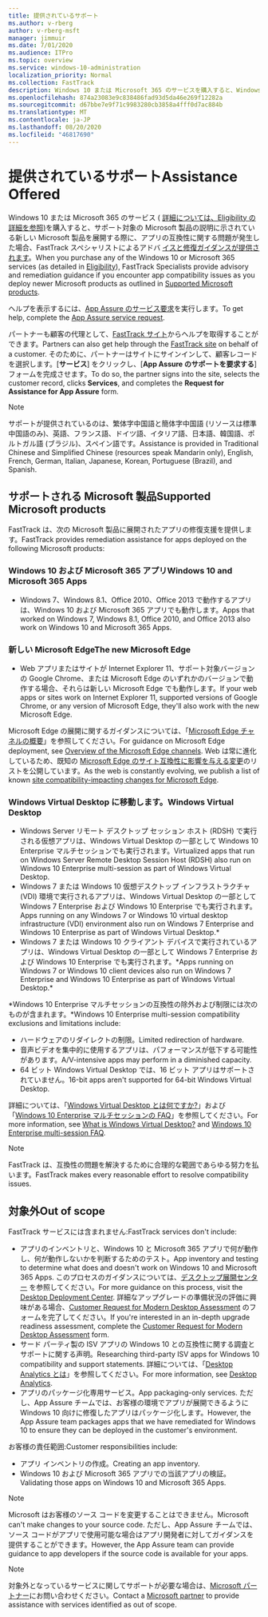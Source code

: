```yaml
---
title: 提供されているサポート
ms.author: v-rberg
author: v-rberg-msft
manager: jimmuir
ms.date: 7/01/2020
ms.audience: ITPro
ms.topic: overview
ms.service: windows-10-administration
localization_priority: Normal
ms.collection: FastTrack
description: Windows 10 または Microsoft 365 のサービスを購入すると、Windows 10 や Microsoft 365 アプリを展開し、最新の状態を保つための FastTrack スペシャリストによるアドバイスと修復ガイダンスが (対象のサブスクリプションでは) 無償で提供されます。
ms.openlocfilehash: 874a23083e9c838486fad93d5da46e269f12282a
ms.sourcegitcommit: d67bbe7e9f71c9983280cb3858a4fff0d7ac884b
ms.translationtype: MT
ms.contentlocale: ja-JP
ms.lasthandoff: 08/20/2020
ms.locfileid: "46817690"
---
```

# <a name="assistance-offered"></a><span data-ttu-id="8fcfa-103">提供されているサポート</span><span class="sxs-lookup"><span data-stu-id="8fcfa-103">Assistance Offered</span></span>  

<span data-ttu-id="8fcfa-104">Windows 10 または Microsoft 365 のサービス ( [詳細については、Eligibility の詳細を参照)](eligibility.md)を購入すると、サポート対象の Microsoft 製品の説明に示されている新しい Microsoft 製品を展開する際に、アプリの互換性に関する問題が発生した場合、FastTrack スペシャリストによるアドバ [イスと修復ガイダンスが提供されます](#supported-microsoft-products)。</span><span class="sxs-lookup"><span data-stu-id="8fcfa-104">When you purchase any of the Windows 10 or Microsoft 365 services (as detailed in [Eligibility](eligibility.md)), FastTrack Specialists provide advisory and remediation guidance if you encounter app compatibility issues as you deploy newer Microsoft products as outlined in [Supported Microsoft products](#supported-microsoft-products).</span></span>

<span data-ttu-id="8fcfa-105">ヘルプを表示するには、[App Assure のサービス要求](https://go.microsoft.com/fwlink/?linkid=2022721)を実行します。</span><span class="sxs-lookup"><span data-stu-id="8fcfa-105">To get help, complete the [App Assure service request](https://go.microsoft.com/fwlink/?linkid=2022721).</span></span>

<span data-ttu-id="8fcfa-106">パートナーも顧客の代理として、[FastTrack サイト](https://go.microsoft.com/fwlink/?linkid=780698)からヘルプを取得することができます。</span><span class="sxs-lookup"><span data-stu-id="8fcfa-106">Partners can also get help through the [FastTrack site](https://go.microsoft.com/fwlink/?linkid=780698) on behalf of a customer.</span></span> <span data-ttu-id="8fcfa-107">そのために、パートナーはサイトにサインインして、顧客レコードを選択します。[**サービス**] をクリックし、[**App Assure のサポートを要求する**] フォームを完成させます。</span><span class="sxs-lookup"><span data-stu-id="8fcfa-107">To do so, the partner signs into the site, selects the customer record, clicks **Services**, and completes the **Request for Assistance for App Assure** form.</span></span>

> [!NOTE]
> <span data-ttu-id="8fcfa-108">サポートが提供されているのは、繁体字中国語と簡体字中国語 (リソースは標準中国語のみ)、英語、フランス語、ドイツ語、イタリア語、日本語、韓国語、ポルトガル語 (ブラジル)、スペイン語です。</span><span class="sxs-lookup"><span data-stu-id="8fcfa-108">Assistance is provided in Traditional Chinese and Simplified Chinese (resources speak Mandarin only), English, French, German, Italian, Japanese, Korean, Portuguese (Brazil), and Spanish.</span></span> 

## <a name="supported-microsoft-products"></a><span data-ttu-id="8fcfa-109">サポートされる Microsoft 製品</span><span class="sxs-lookup"><span data-stu-id="8fcfa-109">Supported Microsoft products</span></span>

<span data-ttu-id="8fcfa-110">FastTrack は、次の Microsoft 製品に展開されたアプリの修復支援を提供します。</span><span class="sxs-lookup"><span data-stu-id="8fcfa-110">FastTrack provides remediation assistance for apps deployed on the following Microsoft products:</span></span>

### <a name="windows-10-and-microsoft-365-apps"></a><span data-ttu-id="8fcfa-111">Windows 10 および Microsoft 365 アプリ</span><span class="sxs-lookup"><span data-stu-id="8fcfa-111">Windows 10 and Microsoft 365 Apps</span></span>

- <span data-ttu-id="8fcfa-112">Windows 7、Windows 8.1、Office 2010、Office 2013 で動作するアプリは、Windows 10 および Microsoft 365 アプリでも動作します。</span><span class="sxs-lookup"><span data-stu-id="8fcfa-112">Apps that worked on Windows 7, Windows 8.1, Office 2010, and Office 2013 also work on Windows 10 and Microsoft 365 Apps.</span></span>

### <a name="the-new-microsoft-edge"></a><span data-ttu-id="8fcfa-113">新しい Microsoft Edge</span><span class="sxs-lookup"><span data-stu-id="8fcfa-113">The new Microsoft Edge</span></span>

- <span data-ttu-id="8fcfa-114">Web アプリまたはサイトが Internet Explorer 11、サポート対象バージョンの Google Chrome、または Microsoft Edge のいずれかのバージョンで動作する場合、それらは新しい Microsoft Edge でも動作します。</span><span class="sxs-lookup"><span data-stu-id="8fcfa-114">If your web apps or sites work on Internet Explorer 11, supported versions of Google Chrome, or any version of Microsoft Edge, they'll also work with the new Microsoft Edge.</span></span>

<span data-ttu-id="8fcfa-115">Microsoft Edge の展開に関するガイダンスについては、「[Microsoft Edge チャネルの概要](https://docs.microsoft.com/DeployEdge/microsoft-edge-channels)」を参照してください。</span><span class="sxs-lookup"><span data-stu-id="8fcfa-115">For guidance on Microsoft Edge deployment, see [Overview of the Microsoft Edge channels](https://docs.microsoft.com/DeployEdge/microsoft-edge-channels).</span></span> <span data-ttu-id="8fcfa-116">Web は常に進化しているため、既知の [Microsoft Edge のサイト互換性に影響を与える変更](https://docs.microsoft.com/microsoft-edge/web-platform/site-impacting-changes)のリストを公開しています。</span><span class="sxs-lookup"><span data-stu-id="8fcfa-116">As the web is constantly evolving, we publish a list of known [site compatibility-impacting changes for Microsoft Edge](https://docs.microsoft.com/microsoft-edge/web-platform/site-impacting-changes).</span></span>

### <a name="windows-virtual-desktop"></a><span data-ttu-id="8fcfa-117">Windows Virtual Desktop に移動します。</span><span class="sxs-lookup"><span data-stu-id="8fcfa-117">Windows Virtual Desktop</span></span>

- <span data-ttu-id="8fcfa-118">Windows Server リモート デスクトップ セッション ホスト (RDSH) で実行される仮想アプリは、Windows Virtual Desktop の一部として Windows 10 Enterprise マルチセッションでも実行されます。</span><span class="sxs-lookup"><span data-stu-id="8fcfa-118">Virtualized apps that run on Windows Server Remote Desktop Session Host (RDSH) also run on Windows 10 Enterprise multi-session as part of Windows Virtual Desktop.</span></span>
- <span data-ttu-id="8fcfa-119">Windows 7 または Windows 10 仮想デスクトップ インフラストラクチャ (VDI) 環境で実行されるアプリは、Windows Virtual Desktop の一部として Windows 7 Enterprise および Windows 10 Enterprise でも実行されます。</span><span class="sxs-lookup"><span data-stu-id="8fcfa-119">Apps running on any Windows 7 or Windows 10 virtual desktop infrastructure (VDI) environment also run on Windows 7 Enterprise and Windows 10 Enterprise as part of Windows Virtual Desktop.\*</span></span>
- <span data-ttu-id="8fcfa-120">Windows 7 または Windows 10 クライアント デバイスで実行されているアプリは、Windows Virtual Desktop の一部として Windows 7 Enterprise および Windows 10 Enterprise でも実行されます。\*</span><span class="sxs-lookup"><span data-stu-id="8fcfa-120">Apps running on Windows 7 or Windows 10 client devices also run on Windows 7 Enterprise and Windows 10 Enterprise as part of Windows Virtual Desktop.\*</span></span>

<span data-ttu-id="8fcfa-121">\*Windows 10 Enterprise マルチセッションの互換性の除外および制限には次のものが含まれます。</span><span class="sxs-lookup"><span data-stu-id="8fcfa-121">\*Windows 10 Enterprise multi-session compatibility exclusions and limitations include:</span></span>
- <span data-ttu-id="8fcfa-122">ハードウェアのリダイレクトの制限。</span><span class="sxs-lookup"><span data-stu-id="8fcfa-122">Limited redirection of hardware.</span></span>
- <span data-ttu-id="8fcfa-123">音声ビデオを集中的に使用するアプリは、パフォーマンスが低下する可能性があります。</span><span class="sxs-lookup"><span data-stu-id="8fcfa-123">A/V-intensive apps may perform in a diminished capacity.</span></span>
- <span data-ttu-id="8fcfa-124">64 ビット Windows Virtual Desktop では、16 ビット アプリはサポートされていません。</span><span class="sxs-lookup"><span data-stu-id="8fcfa-124">16-bit apps aren't supported for 64-bit Windows Virtual Desktop.</span></span>

<span data-ttu-id="8fcfa-125">詳細については、「[Windows Virtual Desktop とは何ですか?](https://docs.microsoft.com/azure/virtual-desktop/overview)」および「[Windows 10 Enterprise マルチセッションの FAQ](https://docs.microsoft.com/azure/virtual-desktop/windows-10-multisession-faq)」を参照してください。</span><span class="sxs-lookup"><span data-stu-id="8fcfa-125">For more information, see [What is Windows Virtual Desktop?](https://docs.microsoft.com/azure/virtual-desktop/overview) and [Windows 10 Enterprise multi-session FAQ](https://docs.microsoft.com/azure/virtual-desktop/windows-10-multisession-faq).</span></span>

> [!NOTE]
> <span data-ttu-id="8fcfa-126">FastTrack は、互換性の問題を解決するために合理的な範囲であらゆる努力を払います。</span><span class="sxs-lookup"><span data-stu-id="8fcfa-126">FastTrack makes every reasonable effort to resolve compatibility issues.</span></span> 

## <a name="out-of-scope"></a><span data-ttu-id="8fcfa-127">対象外</span><span class="sxs-lookup"><span data-stu-id="8fcfa-127">Out of scope</span></span>

<span data-ttu-id="8fcfa-128">FastTrack サービスには含まれません:</span><span class="sxs-lookup"><span data-stu-id="8fcfa-128">FastTrack services don't include:</span></span>
- <span data-ttu-id="8fcfa-129">アプリのインベントリと、Windows 10 と Microsoft 365 アプリで何が動作し、何が動作しないかを判断するためのテスト。</span><span class="sxs-lookup"><span data-stu-id="8fcfa-129">App inventory and testing to determine what does and doesn't work on Windows 10 and Microsoft 365 Apps.</span></span> <span data-ttu-id="8fcfa-130">このプロセスのガイダンスについては、[デスクトップ展開センター](https://go.microsoft.com/fwlink/?linkid=2080140) を参照してください。</span><span class="sxs-lookup"><span data-stu-id="8fcfa-130">For more guidance on this process, visit the [Desktop Deployment Center](https://go.microsoft.com/fwlink/?linkid=2080140).</span></span> <span data-ttu-id="8fcfa-131">詳細なアップグレードの準備状況の評価に興味がある場合、[Customer Request for Modern Desktop Assessment](https://go.microsoft.com/fwlink/?linkid=2053818) のフォームを完了してください。</span><span class="sxs-lookup"><span data-stu-id="8fcfa-131">If you're interested in an in-depth upgrade readiness assessment, complete the [Customer Request for Modern Desktop Assessment](https://go.microsoft.com/fwlink/?linkid=2053818) form.</span></span>
- <span data-ttu-id="8fcfa-132">サード パーティ製の ISV アプリの Windows 10 との互換性に関する調査とサポートに関する声明。</span><span class="sxs-lookup"><span data-stu-id="8fcfa-132">Researching third-party ISV apps for Windows 10 compatibility and support statements.</span></span> <span data-ttu-id="8fcfa-133">詳細については、「[Desktop Analytics とは](https://docs.microsoft.com/sccm/desktop-analytics/overview)」を参照してください。</span><span class="sxs-lookup"><span data-stu-id="8fcfa-133">For more information, see [Desktop Analytics](https://docs.microsoft.com/sccm/desktop-analytics/overview).</span></span>
- <span data-ttu-id="8fcfa-134">アプリのパッケージ化専用サービス。</span><span class="sxs-lookup"><span data-stu-id="8fcfa-134">App packaging-only services.</span></span> <span data-ttu-id="8fcfa-135">ただし、App Assure チームでは、お客様の環境でアプリが展開できるように Windows 10 向けに修復したアプリはパッケージ化します。</span><span class="sxs-lookup"><span data-stu-id="8fcfa-135">However, the App Assure team packages apps that we have remediated for Windows 10 to ensure they can be deployed in the customer's environment.</span></span>

<span data-ttu-id="8fcfa-136">お客様の責任範囲:</span><span class="sxs-lookup"><span data-stu-id="8fcfa-136">Customer responsibilities include:</span></span>
- <span data-ttu-id="8fcfa-137">アプリ インベントリの作成。</span><span class="sxs-lookup"><span data-stu-id="8fcfa-137">Creating an app inventory.</span></span>
- <span data-ttu-id="8fcfa-138">Windows 10 および Microsoft 365 アプリでの当該アプリの検証。</span><span class="sxs-lookup"><span data-stu-id="8fcfa-138">Validating those apps on Windows 10 and Microsoft 365 Apps.</span></span>

> [!NOTE]
> <span data-ttu-id="8fcfa-139">Microsoft はお客様のソース コードを変更することはできません。</span><span class="sxs-lookup"><span data-stu-id="8fcfa-139">Microsoft can't make changes to your source code.</span></span> <span data-ttu-id="8fcfa-140">ただし、App Assure チームでは、ソース コードがアプリで使用可能な場合はアプリ開発者に対してガイダンスを提供することができます。</span><span class="sxs-lookup"><span data-stu-id="8fcfa-140">However, the App Assure team can provide guidance to app developers if the source code is available for your apps.</span></span>

> [!NOTE]
> <span data-ttu-id="8fcfa-141">対象外となっているサービスに関してサポートが必要な場合は、[Microsoft パートナー](https://go.microsoft.com/fwlink/?linkid=2080150)にお問い合わせください。</span><span class="sxs-lookup"><span data-stu-id="8fcfa-141">Contact a [Microsoft partner](https://go.microsoft.com/fwlink/?linkid=2080150) to provide assistance with services identified as out of scope.</span></span>


